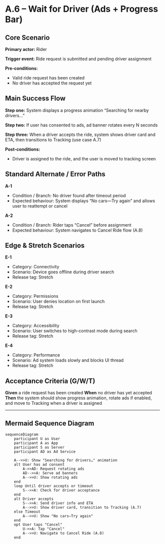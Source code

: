 # A.6 – Wait for Driver (Ads + Progress Bar) <MVP>

## Core Scenario

**Primary actor:** Rider

**Trigger event:** Ride request is submitted and pending driver assignment

**Pre-conditions:**

* Valid ride request has been created
* No driver has accepted the request yet

## Main Success Flow

**Step one:** System displays a progress animation “Searching for nearby drivers…”

**Step two:** If user has consented to ads, ad banner rotates every N seconds

**Step three:** When a driver accepts the ride, system shows driver card and ETA, then transitions to Tracking (use case A.7)

**Post-conditions:**

* Driver is assigned to the ride, and the user is moved to tracking screen

## Standard Alternate / Error Paths

**A-1**

* Condition / Branch: No driver found after timeout period
* Expected behaviour: System displays “No cars—Try again” and allows user to reattempt or cancel

**A-2**

* Condition / Branch: Rider taps “Cancel” before assignment
* Expected behaviour: System navigates to Cancel Ride flow (A.8)

## Edge & Stretch Scenarios

**E-1**

* Category: Connectivity
* Scenario: Device goes offline during driver search
* Release tag: Stretch

**E-2**

* Category: Permissions
* Scenario: User denies location on first launch
* Release tag: Stretch

**E-3**

* Category: Accessibility
* Scenario: User switches to high-contrast mode during search
* Release tag: Stretch

**E-4**

* Category: Performance
* Scenario: Ad system loads slowly and blocks UI thread
* Release tag: Stretch

## Acceptance Criteria (G/W/T)

**Given** a ride request has been created
**When** no driver has yet accepted
**Then** the system should show progress animation, rotate ads if enabled, and move to Tracking when a driver is assigned

---

## Mermaid Sequence Diagram

```mermaid
sequenceDiagram
    participant U as User
    participant A as App
    participant S as Server
    participant AD as Ad Service

    A-->>U: Show "Searching for drivers…" animation
    alt User has ad consent
        A->>AD: Request rotating ads
        AD-->>A: Serve ad banners
        A-->>U: Show rotating ads
    end
    loop Until driver accepts or timeout
        S-->>A: Check for driver acceptance
    end
    alt Driver accepts
        S-->>A: Send driver info and ETA
        A-->>U: Show driver card, transition to Tracking (A.7)
    else Timeout
        A-->>U: Show "No cars—Try again"
    end
    opt User taps "Cancel"
        U->>A: Tap "Cancel"
        A-->>U: Navigate to Cancel Ride (A.8)
    end
```

